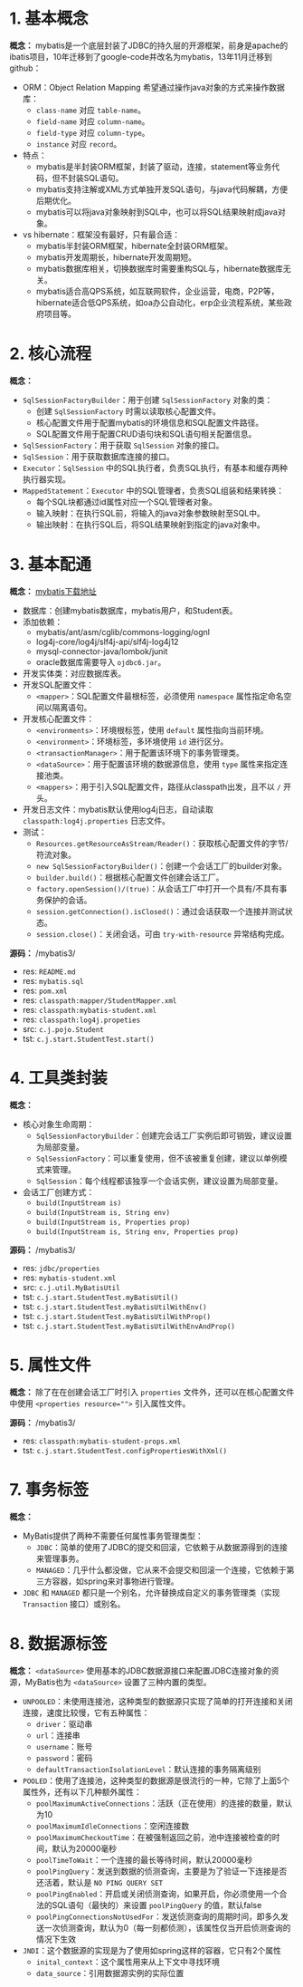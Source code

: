 # 1. 基本概念

**概念：** mybatis是一个底层封装了JDBC的持久层的开源框架，前身是apache的ibatis项目，10年迁移到了google-code并改名为mybatis，13年11月迁移到github：
- ORM：Object Relation Mapping 希望通过操作java对象的方式来操作数据库：
    - `class-name` 对应 `table-name`。
    - `field-name` 对应 `column-name`。
    - `field-type` 对应 `column-type`。
    - `instance` 对应 `record`。
- 特点：
    - mybatis是半封装ORM框架，封装了驱动，连接，statement等业务代码，但不封装SQL语句。
    - mybatis支持注解或XML方式单独开发SQL语句，与java代码解耦，方便后期优化。
    - mybatis可以将java对象映射到SQL中，也可以将SQL结果映射成java对象。
- vs hibernate：框架没有最好，只有最合适：
    - mybatis半封装ORM框架，hibernate全封装ORM框架。
    - mybatis开发周期长，hibernate开发周期短。
    - mybatis数据库相关，切换数据库时需要重构SQL与，hibernate数据库无关。
    - mybatis适合高QPS系统，如互联网软件，企业运营，电商，P2P等，hibernate适合低QPS系统，如oa办公自动化，erp企业流程系统，某些政府项目等。

# 2. 核心流程

**概念：** 
- `SqlSessionFactoryBuilder`：用于创建 `SqlSessionFactory` 对象的类：
    - 创建 `SqlSessionFactory` 时需以读取核心配置文件。
    - 核心配置文件用于配置mybatis的环境信息和SQL配置文件路径。
    - SQL配置文件用于配置CRUD语句块和SQL语句相关配置信息。
- `SqlSessionFactory`：用于获取 `SqlSession` 对象的接口。
- `SqlSession`：用于获取数据库连接的接口。
- `Executor`：`SqlSession` 中的SQL执行者，负责SQL执行，有基本和缓存两种执行器实现。
- `MappedStatement`：`Executor` 中的SQL管理者，负责SQL组装和结果转换：
    - 每个SQL块都通过id属性对应一个SQL管理者对象。
    - 输入映射：在执行SQL前，将输入的java对象参数映射至SQL中。
    - 输出映射：在执行SQL后，将SQL结果映射到指定的java对象中。

# 3. 基本配通

**概念：** [mybatis下载地址](https://github.com/mybatis/mybatis-3/releases)
- 数据库：创建mybatis数据库，mybatis用户，和Student表。
- 添加依赖：
    - mybatis/ant/asm/cglib/commons-logging/ognl
    - log4j-core/log4j/slf4j-api/slf4j-log4j12
    - mysql-connector-java/lombok/junit
    - oracle数据库需要导入 `ojdbc6.jar`。
- 开发实体类：对应数据库表。
- 开发SQL配置文件：
    - `<mapper>`：SQL配置文件最根标签，必须使用 `namespace` 属性指定命名空间以隔离语句。 
- 开发核心配置文件：
    - `<environments>`：环境根标签，使用 `default` 属性指向当前环境。
    - `<environment>`：环境标签，多环境使用 `id` 进行区分。
    - `<transactionManager>`：用于配置该环境下的事务管理类。
    - `<dataSource>`：用于配置该环境的数据源信息，使用 `type` 属性来指定连接池类。
    - `<mappers>`：用于引入SQL配置文件，路径从classpath出发，且不以 `/` 开头。
- 开发日志文件：mybatis默认使用log4j日志，自动读取 `classpath:log4j.properties` 日志文件。
- 测试：
    - `Resources.getResourceAsStream/Reader()`：获取核心配置文件的字节/符流对象。
    - `new SqlSessionFactoryBuilder()`：创建一个会话工厂的builder对象。
    - `builder.build()`：根据核心配置文件创建会话工厂。
    - `factory.openSession()/(true)`：从会话工厂中打开一个具有/不具有事务保护的会话。
    - `session.getConnection().isClosed()`：通过会话获取一个连接并测试状态。 
    - `session.close()`：关闭会话，可由 `try-with-resource` 异常结构完成。

**源码：** /mybatis3/
- res: `README.md`
- res: `mybatis.sql`
- res: `pom.xml`
- res: `classpath:mapper/StudentMapper.xml`
- res: `classpath:mybatis-student.xml`
- res: `classpath:log4j.propeties`
- src: `c.j.pojo.Student`
- tst: `c.j.start.StudentTest.start()`

# 4. 工具类封装

**概念：** 
- 核心对象生命周期：
    - `SqlSessionFactoryBuilder`：创建完会话工厂实例后即可销毁，建议设置为局部变量。
    - `SqlSessionFactory`：可以重复使用，但不该被重复创建，建议以单例模式来管理。
    - `SqlSession`：每个线程都该独享一个会话实例，建议设置为局部变量。
- 会话工厂创建方式：
    - `build(InputStream is)`
    - `build(InputStream is, String env)`
    - `build(InputStream is, Properties prop)`
    - `build(InputStream is, String env, Properties prop)`

**源码：** /mybatis3/
- res: `jdbc/properties`
- res: `mybatis-student.xml`
- src: `c.j.util.MyBatisUtil`
- tst: `c.j.start.StudentTest.myBatisUtil()`
- tst: `c.j.start.StudentTest.myBatisUtilWithEnv()`
- tst: `c.j.start.StudentTest.myBatisUtilWithProp()`
- tst: `c.j.start.StudentTest.myBatisUtilWithEnvAndProp()`

# 5. 属性文件

**概念：** 除了在在创建会话工厂时引入 `properties` 文件外，还可以在核心配置文件中使用 `<properties resource="">` 引入属性文件。

**源码：** /mybatis3/
- res: `classpath:mybatis-student-props.xml`
- tst: `c.j.start.StudentTest.configPropertiesWithXml()`

# 7. 事务标签

**概念：** 
- MyBatis提供了两种不需要任何属性事务管理类型：
    - `JDBC`：简单的使用了JDBC的提交和回滚，它依赖于从数据源得到的连接来管理事务。
    - `MANAGED`：几乎什么都没做，它从来不会提交和回滚一个连接，它依赖于第三方容器，如spring来对事物进行管理。
- `JDBC` 和 `MANAGED` 都只是一个别名，允许替换成自定义的事务管理类（实现 `Transaction` 接口）或别名。

# 8. 数据源标签

**概念：** `<dataSource>` 使用基本的JDBC数据源接口来配置JDBC连接对象的资源，MyBatis也为 `<dataSource>` 设置了三种内置的类型。
- `UNPOOLED`：未使用连接池，这种类型的数据源只实现了简单的打开连接和关闭连接，速度比较慢，它有五种属性：
    - `driver`：驱动串
    - `url`：连接串
    - `username`：账号
    - `password`：密码
    - `defaultTransactionIsolationLevel`：默认连接的事务隔离级别
- `POOLED`：使用了连接池，这种类型的数据源是很流行的一种，它除了上面5个属性外，还有以下几种额外属性：
    - `poolMaximumActiveConnections`：活跃（正在使用）的连接的数量，默认为10
    - `poolMaximumIdleConnections`：空闲连接数
    - `poolMaximumCheckoutTime`：在被强制返回之前，池中连接被检查的时间，默认为20000毫秒
    - `poolTimeToWait`：一个连接的最长等待时间，默认20000毫秒
    - `poolPingQuery`：发送到数据的侦测查询，主要是为了验证一下连接是否还活着，默认是 `NO PING QUERY SET`
    - `poolPingEnabled`：开启或关闭侦测查询，如果开启，你必须使用一个合法的SQL语句（最快的）来设置 `poolPingQuery` 的值，默认false
    - `poolPingConnectionsNotUsedFor`：发送侦测查询的周期时间，即多久发送一次侦测查询，默认为0（每一刻都侦测），该属性仅当开启侦测查询的情况下生效
- `JNDI`：这个数据源的实现是为了使用如spring这样的容器，它只有2个属性
    - `inital_context`：这个属性用来从上下文中寻找环境
    - `data_source`：引用数据源实例的实际位置

